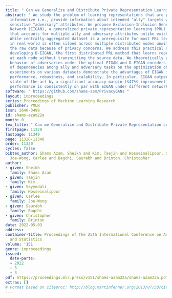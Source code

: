 ```yaml
---
title: " Can we Generalize and Distribute Private Representation Learning? "
abstract: ' We study the problem of learning representations that are private yet
  informative i.e., provide information about intended "ally" targets while hiding
  sensitive "adversary" attributes. We propose Exclusion-Inclusion Generative Adversarial
  Network (EIGAN), a generalized private representation learning (PRL) architecture
  that accounts for multiple ally and adversary attributes unlike existing PRL solutions.
  While centrally-aggregated dataset is a prerequisite for most PRL techniques, data
  in real-world is often siloed across multiple distributed nodes unwilling to share
  the raw data because of privacy concerns. We address this practical constraint by
  developing D-EIGAN, the first distributed PRL method that learns representations
  at each node without transmitting the source data. We theoretically analyze the
  behavior of adversaries under the optimal EIGAN and D-EIGAN encoders and the impact
  of dependencies among ally and adversary tasks on the optimization objective. Our
  experiments on various datasets demonstrate the advantages of EIGAN in terms of
  performance, robustness, and scalability. In particular, EIGAN outperforms the previous
  state-of-the-art by a significant accuracy margin ($47%$ improvement), and D-EIGAN’s
  performance is consistently on par with EIGAN under different network settings. '
software: " https://github.com/shams-sam/PrivacyGANs "
layout: inproceedings
series: Proceedings of Machine Learning Research
publisher: PMLR
issn: 2640-3498
id: shams-azam22a
month: 0
tex_title: " Can we Generalize and Distribute Private Representation Learning? "
firstpage: 11320
lastpage: 11340
page: 11320-11340
order: 11320
cycles: false
bibtex_author: Shams Azam, Sheikh and Kim, Taejin and Hosseinalipour, Seyyedali and
  Joe-Wong, Carlee and Bagchi, Saurabh and Brinton, Christopher
author:
- given: Sheikh
  family: Shams Azam
- given: Taejin
  family: Kim
- given: Seyyedali
  family: Hosseinalipour
- given: Carlee
  family: Joe-Wong
- given: Saurabh
  family: Bagchi
- given: Christopher
  family: Brinton
date: 2022-05-03
address:
container-title: Proceedings of The 25th International Conference on Artificial Intelligence
  and Statistics
volume: '151'
genre: inproceedings
issued:
  date-parts:
  - 2022
  - 5
  - 3
pdf: https://proceedings.mlr.press/v151/shams-azam22a/shams-azam22a.pdf
extras: []
# Format based on citeproc: http://blog.martinfenner.org/2013/07/30/citeproc-yaml-for-bibliographies/
---
```

